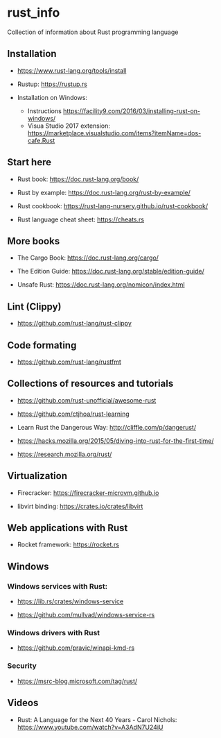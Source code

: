 # rust_info
Collection of information about Rust programming language

## Installation

* https://www.rust-lang.org/tools/install

* Rustup: https://rustup.rs

* Installation on Windows:
  * Instructions https://facility9.com/2016/03/installing-rust-on-windows/
  * Visua Studio 2017 extension: https://marketplace.visualstudio.com/items?itemName=dos-cafe.Rust

## Start here

* Rust book: https://doc.rust-lang.org/book/

* Rust by example: https://doc.rust-lang.org/rust-by-example/

* Rust cookbook: https://rust-lang-nursery.github.io/rust-cookbook/

* Rust language cheat sheet: https://cheats.rs

## More books

* The Cargo Book: https://doc.rust-lang.org/cargo/

* The Edition Guide: https://doc.rust-lang.org/stable/edition-guide/

* Unsafe Rust: https://doc.rust-lang.org/nomicon/index.html

## Lint (Clippy)

* https://github.com/rust-lang/rust-clippy

## Code formating

* https://github.com/rust-lang/rustfmt

## Collections of resources and tutorials

* https://github.com/rust-unofficial/awesome-rust

* https://github.com/ctjhoa/rust-learning

* Learn Rust the Dangerous Way: http://cliffle.com/p/dangerust/

* https://hacks.mozilla.org/2015/05/diving-into-rust-for-the-first-time/

* https://research.mozilla.org/rust/


## Virtualization

* Firecracker: https://firecracker-microvm.github.io

* libvirt binding: https://crates.io/crates/libvirt

## Web applications with Rust

* Rocket framework: https://rocket.rs 

## Windows

### Windows services with Rust: 

* https://lib.rs/crates/windows-service

* https://github.com/mullvad/windows-service-rs

### Windows drivers with Rust

* https://github.com/pravic/winapi-kmd-rs

### Security

* https://msrc-blog.microsoft.com/tag/rust/

## Videos

* Rust: A Language for the Next 40 Years - Carol Nichols: https://www.youtube.com/watch?v=A3AdN7U24iU

